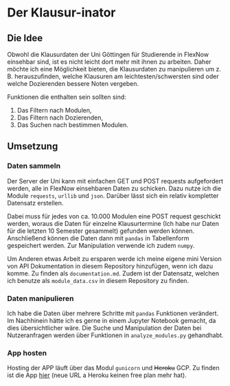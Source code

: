 # Der Klausur-inator

## Die Idee

Obwohl die Klausurdaten der Uni Göttingen für Studierende in FlexNow einsehbar sind,
ist es nicht leicht dort mehr mit ihnen zu arbeiten. Daher möchte ich eine Möglichkeit
bieten, die Klausurdaten zu manipulieren um z. B. herauszufinden, welche Klausuren
am leichtesten/schwersten sind oder welche Dozierenden bessere Noten vergeben.

Funktionen die enthalten sein sollten sind:
1. Das Filtern nach Modulen, 
2. Das Filtern nach Dozierenden, 
3. Das Suchen nach bestimmen Modulen.

## Umsetzung

### Daten sammeln

Der Server der Uni kann mit einfachen GET und POST requests aufgefordert werden, 
alle in FlexNow einsehbaren Daten zu schicken. Dazu nutze ich die Module ``requests``, 
``urllib`` und ``json``. Darüber lässt sich ein relativ kompletter Datensatz erstellen. 

Dabei muss für jedes von ca. 10.000 Modulen eine POST request geschickt werden, 
woraus die Daten für einzelne Klausurtermine (Ich habe nur Daten für die letzten 10 
Semester gesammelt) gefunden werden können. Anschließend können die Daten dann mit 
``pandas`` in Tabellenform gespeichert werden. Zur Manipulation verwende ich zudem ``numpy``.

Um Anderen etwas Arbeit zu ersparen werde ich meine eigene mini Version von API Dokumentation 
in diesem Repository hinzufügen, wenn ich dazu komme. Zu finden als ``documentation.md``. Zudem ist
der Datensatz, welchen ich benutze als ``module_data.csv`` in diesem Repository zu finden.

### Daten manipulieren
Ich habe die Daten über mehrere Schritte mit ``pandas`` Funktionen verändert.
Im Nachhinein hätte ich es gerne in einem Jupyter Notebook gemacht, da dies übersichtlicher wäre.
Die Suche und Manipulation der Daten bei Nutzeranfragen werden über Funktionen in ``analyze_modules.py`` gehandhabt.

### App hosten
Hosting der APP läuft über das Modul ``gunicorn`` und ~~Heroku~~ GCP. Zu finden ist die App [hier](https://klausurinator-4awxujlhtq-ey.a.run.app/) (neue URL a Heroku keinen free plan mehr hat).
